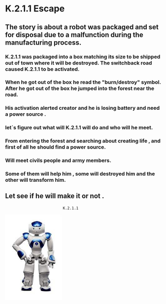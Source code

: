 ﻿# K.2.1.1  Escape 
## The story is about a robot  was packaged and set for disposal due to a malfunction during the manufacturing process.

### K.2.1.1 was packaged into a box matching its size to be shipped out of town where it will be destroyed. The switchback road caused K.2.1.1 to be activated.

### When he got out of the box he read the "burn/destroy" symbol.  After he got out of the box he jumped into the forest near the road.

### His activation alerted  creator  and he is losing battery  and need a power source .

### let`s figure out what will K.2.1.1 will do and who will he  meet.

### From entering the forest and searching about creating life , and first of all he should find a power source.

### Will meet civils people and army members.

### Some of them will help him , some  will destroyed him and the other will transform him.

## Let see if he will make it or not .
                              K.2.1.1

![K.2.1.1](images/k.2.1.1.jpg)



